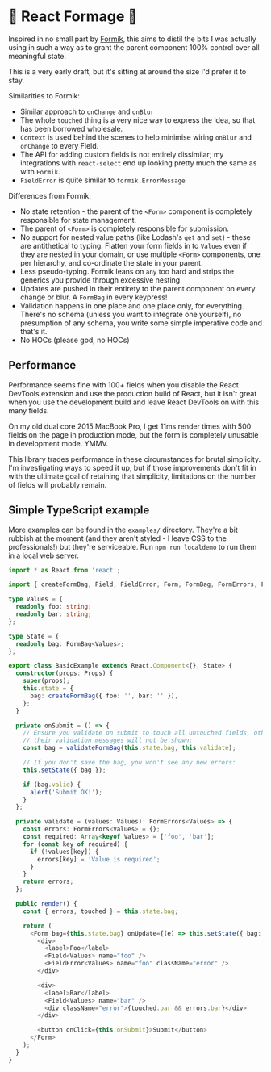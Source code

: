 🧀 React Formage 🧀
=================

Inspired in no small part by [Formik](https://github.com/jaredpalmer/formik),
this aims to distil the bits I was actually using in such a way as to grant the
parent component 100% control over all meaningful state.

This is a very early draft, but it's sitting at around the size I'd prefer it
to stay.

Similarities to Formik:

- Similar approach to `onChange` and `onBlur`
- The whole `touched` thing is a very nice way to express the idea, so that has
  been borrowed wholesale.
- `Context` is used behind the scenes to help minimise wiring `onBlur` and
  `onChange` to every Field.
- The API for adding custom fields is not entirely dissimilar; my integrations
  with `react-select` end up looking pretty much the same as with `Formik`.
- `FieldError` is quite similar to `formik.ErrorMessage`

Differences from Formik:

- No state retention - the parent of the `<Form>` component is completely
  responsible for state management.
- The parent of `<Form>` is completely responsible for submission.
- No support for nested value paths (like Lodash's `get` and `set`) - these
  are antithetical to typing. Flatten your form fields in to `Values` even
  if they are nested in your domain, or use multiple `<Form>` components, one
  per hierarchy, and co-ordinate the state in your parent.
- Less pseudo-typing. Formik leans on `any` too hard and strips the generics
  you provide through excessive nesting.
- Updates are pushed in their entirety to the parent component on every change
  or blur. A `FormBag` in every keypress!
- Validation happens in one place and one place only, for everything. There's
  no schema (unless you want to integrate one yourself), no presumption of any
  schema, you write some simple imperative code and that's it.
- No HOCs (please god, no HOCs)


Performance
-----------

Performance seems fine with 100+ fields when you disable the React DevTools
extension and use the production build of React, but it isn't great when you
use the development build and leave React DevTools on with this many fields.

On my old dual core 2015 MacBook Pro, I get 11ms render times with 500 fields
on the page in production mode, but the form is completely unusable in
development mode. YMMV.

This library trades performance in these circumstances for brutal simplicity.
I'm investigating ways to speed it up, but if those improvements don't fit in
with the ultimate goal of retaining that simplicity, limitations on the number
of fields will probably remain.


Simple TypeScript example
-------------------------

More examples can be found in the `examples/` directory. They're a bit rubbish
at the moment (and they aren't styled - I leave CSS to the professionals!) but
they're serviceable. Run `npm run localdemo` to run them in a local web server.

```typescript
import * as React from 'react';

import { createFormBag, Field, FieldError, Form, FormBag, FormErrors, FormUpdateEvent, validateFormBag } from 'react-formage';

type Values = {
  readonly foo: string;
  readonly bar: string;
};

type State = {
  readonly bag: FormBag<Values>;
};

export class BasicExample extends React.Component<{}, State> {
  constructor(props: Props) {
    super(props);
    this.state = {
      bag: createFormBag({ foo: '', bar: '' }),
    };
  }

  private onSubmit = () => {
    // Ensure you validate on submit to touch all untouched fields, otherwise
    // their validation messages will not be shown:
    const bag = validateFormBag(this.state.bag, this.validate);

    // If you don't save the bag, you won't see any new errors:
    this.setState({ bag });

    if (bag.valid) {
      alert('Submit OK!');
    }
  };

  private validate = (values: Values): FormErrors<Values> => {
    const errors: FormErrors<Values> = {};
    const required: Array<keyof Values> = ['foo', 'bar'];
    for (const key of required) {
      if (!values[key]) {
        errors[key] = 'Value is required';
      }
    }
    return errors;
  };

  public render() {
    const { errors, touched } = this.state.bag;

    return (
      <Form bag={this.state.bag} onUpdate={(e) => this.setState({ bag: e.bag })} validate={this.validate}>
        <div>
          <label>Foo</label>
          <Field<Values> name="foo" />
          <FieldError<Values> name="foo" className="error" />
        </div>

        <div>
          <label>Bar</label>
          <Field<Values> name="bar" />
          <div className="error">{touched.bar && errors.bar}</div>
        </div>

        <button onClick={this.onSubmit}>Submit</button>
      </Form>
    );
  }
}
```
